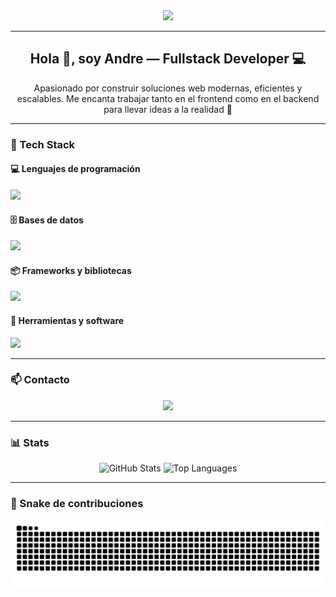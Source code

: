 <!-- Banner GIF -->
<div align="center">
  <img height="150" src="https://media.giphy.com/media/1dJWnCZBCE7gcFwLvk/giphy.gif" />
</div>

---

<h2 align="center">Hola 👋, soy Andre — Fullstack Developer 💻</h2>
<p align="center">
  Apasionado por construir soluciones web modernas, eficientes y escalables. Me encanta trabajar tanto en el frontend como en el backend para llevar ideas a la realidad 🚀
</p>

---

### 🧠 Tech Stack

#### 💻 Lenguajes de programación
<p align="left">
  <img src="https://skillicons.dev/icons?i=java,kotlin,javascript,html,css" />
</p>

#### 🗄️ Bases de datos
<p align="left">
  <img src="https://skillicons.dev/icons?i=mysql,firebase,mongodb" />
</p>

#### 📦 Frameworks y bibliotecas
<p align="left">
  <img src="https://skillicons.dev/icons?i=vue,tailwind,nodejs,express" />
</p>

#### 🧰 Herramientas y software
<p align="left">
  <img src="https://skillicons.dev/icons?i=git,vscode,androidstudio,figma,unity,postman,strapi,virtualbox,cisco" />
</p>

---

### 📫 Contacto
<p align="center">
  <a href="mailto:renzopanduro00@gmail.com">
    <img src="https://img.shields.io/badge/-renzopanduro00@gmail.com-D14836?style=for-the-badge&logo=gmail&logoColor=white" />
  </a>
</p>

---

### 📊 Stats
<div align="center">
  <img src="https://github-readme-stats.vercel.app/api?username=00Andre00&show_icons=true&theme=dracula&count_private=true&include_all_commits=true" height="150" alt="GitHub Stats" />
  <img src="https://github-readme-stats.vercel.app/api/top-langs?username=00Andre00&layout=compact&langs_count=5&theme=dracula&count_private=true" height="150" alt="Top Languages" />
</div>

---

### 🐍 Snake de contribuciones
<div align="center">
  <img src="https://github.com/00Andre00/00Andre00/blob/output/snake.svg" alt="Snake animation" />
</div>
